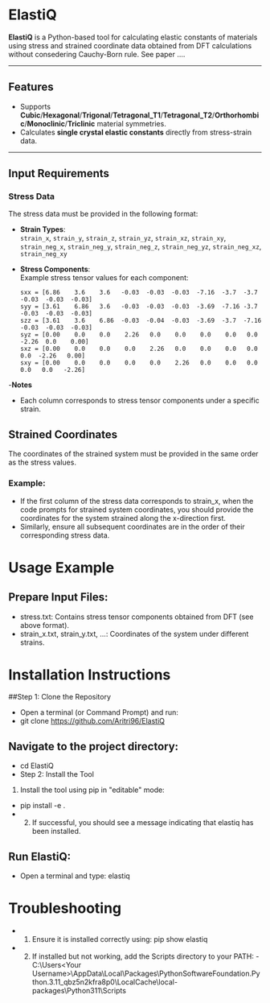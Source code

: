 # ElastiQ

**ElastiQ** is a Python-based tool for calculating elastic constants of materials using stress and strained coordinate data obtained from DFT calculations without consedering Cauchy-Born rule. See paper ....

---

## Features

- Supports **Cubic**/**Hexagonal**/**Trigonal**/**Tetragonal_T1**/**Tetragonal_T2**/**Orthorhombic**/**Monoclinic**/**Triclinic** material symmetries.
- Calculates **single crystal elastic constants** directly from stress-strain data.

---

## Input Requirements

### Stress Data
The stress data must be provided in the following format:

- **Strain Types**:  
  `strain_x`, `strain_y`, `strain_z`, `strain_yz`, `strain_xz`, `strain_xy`,  
  `strain_neg_x`, `strain_neg_y`, `strain_neg_z`, `strain_neg_yz`, `strain_neg_xz`, `strain_neg_xy`

- **Stress Components**:  
  Example stress tensor values for each component:
  ```text
  sxx = [6.86    3.6    3.6   -0.03  -0.03  -0.03  -7.16  -3.7  -3.7  -0.03  -0.03  -0.03]
  syy = [3.61    6.86   3.6   -0.03  -0.03  -0.03  -3.69  -7.16 -3.7  -0.03  -0.03  -0.03]
  szz = [3.61    3.6    6.86  -0.03  -0.04  -0.03  -3.69  -3.7  -7.16 -0.03  -0.03  -0.03]
  syz = [0.00    0.0    0.0    2.26   0.0    0.0    0.0    0.0   0.0   -2.26  0.0    0.00]
  sxz = [0.00    0.0    0.0    0.0    2.26   0.0    0.0    0.0   0.0    0.0  -2.26   0.00]
  sxy = [0.00    0.0    0.0    0.0    0.0    2.26   0.0    0.0   0.0    0.0   0.0   -2.26]
-**Notes**
- Each column corresponds to stress tensor components under a specific strain.

## Strained Coordinates
The coordinates of the strained system must be provided in the same order as the stress values.
### Example:
- If the first column of the stress data corresponds to strain_x, when the code prompts for strained system coordinates, you should provide the coordinates for the system strained along the x-direction first.
- Similarly, ensure all subsequent coordinates are in the order of their corresponding stress data.

# Usage Example
## Prepare Input Files:
- stress.txt: Contains stress tensor components obtained from DFT (see above format).
- strain_x.txt, strain_y.txt, ...: Coordinates of the system under different strains.

# Installation Instructions
##Step 1: Clone the Repository
- Open a terminal (or Command Prompt) and run:
- git clone https://github.com/Aritri96/ElastiQ

## Navigate to the project directory:
- cd ElastiQ
- Step 2: Install the Tool

 1. Install the tool using pip in "editable" mode:
- pip install -e .
- 2. If successful, you should see a message indicating that elastiq has been installed.

## Run ElastiQ:
- Open a terminal and type: elastiq

# Troubleshooting

- 1. Ensure it is installed correctly using: pip show elastiq
- 2. If installed but not working, add the Scripts directory to your PATH:
-C:\Users\<Your Username>\AppData\Local\Packages\PythonSoftwareFoundation.Python.3.11_qbz5n2kfra8p0\LocalCache\local-packages\Python311\Scripts
